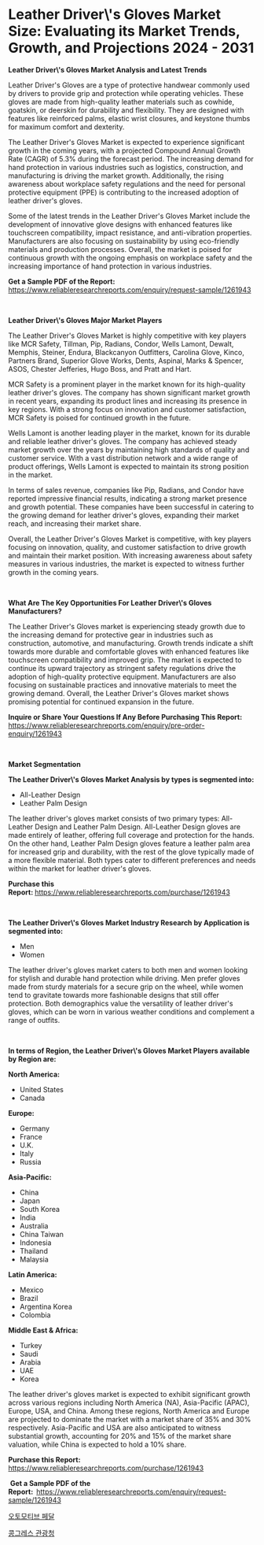 <p><h1>Leather Driver\'s Gloves Market Size: Evaluating its Market Trends, Growth, and Projections 2024 - 2031</h1></p><p><strong>Leather Driver\'s Gloves Market Analysis and Latest Trends</strong></p>
<p><p>Leather Driver's Gloves are a type of protective handwear commonly used by drivers to provide grip and protection while operating vehicles. These gloves are made from high-quality leather materials such as cowhide, goatskin, or deerskin for durability and flexibility. They are designed with features like reinforced palms, elastic wrist closures, and keystone thumbs for maximum comfort and dexterity.</p><p>The Leather Driver's Gloves Market is expected to experience significant growth in the coming years, with a projected Compound Annual Growth Rate (CAGR) of 5.3% during the forecast period. The increasing demand for hand protection in various industries such as logistics, construction, and manufacturing is driving the market growth. Additionally, the rising awareness about workplace safety regulations and the need for personal protective equipment (PPE) is contributing to the increased adoption of leather driver's gloves.</p><p>Some of the latest trends in the Leather Driver's Gloves Market include the development of innovative glove designs with enhanced features like touchscreen compatibility, impact resistance, and anti-vibration properties. Manufacturers are also focusing on sustainability by using eco-friendly materials and production processes. Overall, the market is poised for continuous growth with the ongoing emphasis on workplace safety and the increasing importance of hand protection in various industries.</p></p>
<p><strong>Get a Sample PDF of the Report:&nbsp;</strong> <a href="https://www.reliableresearchreports.com/enquiry/request-sample/1261943">https://www.reliableresearchreports.com/enquiry/request-sample/1261943</a></p>
<p>&nbsp;</p>
<p><strong>Leather Driver\'s Gloves Major Market Players</strong></p>
<p><p>The Leather Driver's Gloves Market is highly competitive with key players like MCR Safety, Tillman, Pip, Radians, Condor, Wells Lamont, Dewalt, Memphis, Steiner, Endura, Blackcanyon Outfitters, Carolina Glove, Kinco, Partners Brand, Superior Glove Works, Dents, Aspinal, Marks & Spencer, ASOS, Chester Jefferies, Hugo Boss, and Pratt and Hart.</p><p>MCR Safety is a prominent player in the market known for its high-quality leather driver's gloves. The company has shown significant market growth in recent years, expanding its product lines and increasing its presence in key regions. With a strong focus on innovation and customer satisfaction, MCR Safety is poised for continued growth in the future.</p><p>Wells Lamont is another leading player in the market, known for its durable and reliable leather driver's gloves. The company has achieved steady market growth over the years by maintaining high standards of quality and customer service. With a vast distribution network and a wide range of product offerings, Wells Lamont is expected to maintain its strong position in the market.</p><p>In terms of sales revenue, companies like Pip, Radians, and Condor have reported impressive financial results, indicating a strong market presence and growth potential. These companies have been successful in catering to the growing demand for leather driver's gloves, expanding their market reach, and increasing their market share.</p><p>Overall, the Leather Driver's Gloves Market is competitive, with key players focusing on innovation, quality, and customer satisfaction to drive growth and maintain their market position. With increasing awareness about safety measures in various industries, the market is expected to witness further growth in the coming years.</p></p>
<p>&nbsp;</p>
<p><strong>What Are The Key Opportunities For Leather Driver\'s Gloves Manufacturers?</strong></p>
<p><p>The Leather Driver's Gloves market is experiencing steady growth due to the increasing demand for protective gear in industries such as construction, automotive, and manufacturing. Growth trends indicate a shift towards more durable and comfortable gloves with enhanced features like touchscreen compatibility and improved grip. The market is expected to continue its upward trajectory as stringent safety regulations drive the adoption of high-quality protective equipment. Manufacturers are also focusing on sustainable practices and innovative materials to meet the growing demand. Overall, the Leather Driver's Gloves market shows promising potential for continued expansion in the future.</p></p>
<p><strong>Inquire or Share Your Questions If Any Before Purchasing This Report:</strong> <a href="https://www.reliableresearchreports.com/enquiry/pre-order-enquiry/1261943">https://www.reliableresearchreports.com/enquiry/pre-order-enquiry/1261943</a></p>
<p>&nbsp;</p>
<p><strong>Market Segmentation</strong></p>
<p><strong>The Leather Driver\'s Gloves Market Analysis by types is segmented into:</strong></p>
<p><ul><li>All-Leather Design</li><li>Leather Palm Design</li></ul></p>
<p><p>The leather driver's gloves market consists of two primary types: All-Leather Design and Leather Palm Design. All-Leather Design gloves are made entirely of leather, offering full coverage and protection for the hands. On the other hand, Leather Palm Design gloves feature a leather palm area for increased grip and durability, with the rest of the glove typically made of a more flexible material. Both types cater to different preferences and needs within the market for leather driver's gloves.</p></p>
<p><strong>Purchase this Report:&nbsp;</strong><a href="https://www.reliableresearchreports.com/purchase/1261943">https://www.reliableresearchreports.com/purchase/1261943</a></p>
<p>&nbsp;</p>
<p><strong>The Leather Driver\'s Gloves Market Industry Research by Application is segmented into:</strong></p>
<p><ul><li>Men</li><li>Women</li></ul></p>
<p><p>The leather driver's gloves market caters to both men and women looking for stylish and durable hand protection while driving. Men prefer gloves made from sturdy materials for a secure grip on the wheel, while women tend to gravitate towards more fashionable designs that still offer protection. Both demographics value the versatility of leather driver's gloves, which can be worn in various weather conditions and complement a range of outfits.</p></p>
<p>&nbsp;</p>
<p><strong>In terms of Region, the Leather Driver\'s Gloves Market Players available by Region are:</strong></p>
<p>
    <p> <strong> North America: </strong>
        <ul>
            <li>United States</li>
            <li>Canada</li>
        </ul>
        </p> 
    <p> <strong> Europe: </strong>
        <ul>
            <li>Germany</li>
            <li>France</li>
            <li>U.K.</li>
            <li>Italy</li>
            <li>Russia</li>
        </ul>
        </p> 
    <p> <strong> Asia-Pacific: </strong>
        <ul>
            <li>China</li>
            <li>Japan</li>
            <li>South Korea</li>
            <li>India</li>
            <li>Australia</li>
            <li>China Taiwan</li>
            <li>Indonesia</li>
            <li>Thailand</li>
            <li>Malaysia</li>
        </ul>
        </p> 
    <p> <strong> Latin America: </strong>
        <ul>
            <li>Mexico</li>
            <li>Brazil</li>
            <li>Argentina Korea</li>
            <li>Colombia</li>
        </ul>
        </p> 
    <p> <strong> Middle East & Africa: </strong>
        <ul>
            <li>Turkey</li>
            <li>Saudi</li>
            <li>Arabia</li>
            <li>UAE</li>
            <li>Korea</li>
        </ul>
    </p>
    </p>
<p><p>The leather driver's gloves market is expected to exhibit significant growth across various regions including North America (NA), Asia-Pacific (APAC), Europe, USA, and China. Among these regions, North America and Europe are projected to dominate the market with a market share of 35% and 30% respectively. Asia-Pacific and USA are also anticipated to witness substantial growth, accounting for 20% and 15% of the market share valuation, while China is expected to hold a 10% share.</p></p>
<p><strong>Purchase this Report: </strong><a href="https://www.reliableresearchreports.com/purchase/1261943">https://www.reliableresearchreports.com/purchase/1261943</a></p>
<p>&nbsp;<strong>Get a Sample PDF of the Report:&nbsp;&nbsp;</strong><a href="https://www.reliableresearchreports.com/enquiry/request-sample/1261943">https://www.reliableresearchreports.com/enquiry/request-sample/1261943</a></p>
<p><strong></strong></p>
<p><p><a href="https://github.com/KellyLyncyh543964/Market-Research-Report-List-1/blob/main/75685995949.md">오토모티브 페달</a></p><p><a href="https://github.com/vsnao330707/Market-Research-Report-List-1/blob/main/25699665948.md">콩그레스 관광청</a></p></p>